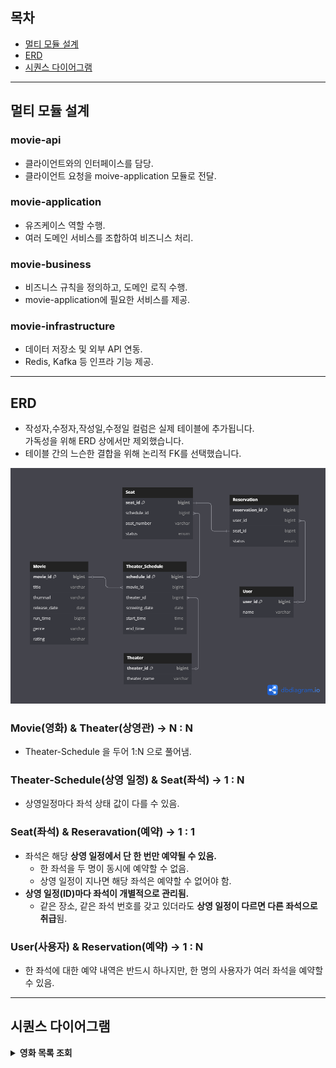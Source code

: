 ## 목차

* [멀티 모듈 설계](#멀티-모듈-설계)
* [ERD](#erd)
* [시퀀스 다이어그램](#시퀀스-다이어그램)

---

## 멀티 모듈 설계

### movie-api
- 클라이언트와의 인터페이스를 담당.
- 클라이언트 요청을 moive-application 모듈로 전달.

### movie-application
- 유즈케이스 역할 수행.
- 여러 도메인 서비스를 조합하여 비즈니스 처리.

### movie-business
- 비즈니스 규칙을 정의하고, 도메인 로직 수행.
- movie-application에 필요한 서비스를 제공.

### movie-infrastructure
- 데이터 저장소 및 외부 API 연동.
- Redis, Kafka 등 인프라 기능 제공.

---

## ERD
- 작성자,수정자,작성일,수정일 컬럼은 실제 테이블에 추가됩니다. <br> 가독성을 위해 ERD 상에서만 제외했습니다.
- 테이블 간의 느슨한 결합을 위해 논리적 FK를 선택했습니다. 

![cinema_erd](docs/erd.png)

### Movie(영화) & Theater(상영관) → N : N 
- Theater-Schedule 을 두어 1:N 으로 풀어냄.

### Theater-Schedule(상영 일정) & Seat(좌석) →  1 : N
- 상영일정마다 좌석 상태 값이 다를 수 있음.

### Seat(좌석) & Reseravation(예약) → 1 : 1
- 좌석은 해당 **상영 일정에서 단 한 번만 예약될 수 있음.** 
  - 한 좌석을 두 명이 동시에 예약할 수 없음.
  - 상영 일정이 지나면 해당 좌석은 예약할 수 없어야 함.
- **상영 일정(ID)마다 좌석이 개별적으로 관리됨.**
  - 같은 장소, 같은 좌석 번호를 갖고 있더라도 **상영 일정이 다르면 다른 좌석으로 취급**됨.

### User(사용자) & Reservation(예약) → 1 : N
- 한 좌석에 대한 예약 내역은 반드시 하나지만, 한 명의 사용자가 여러 좌석을 예약할 수 있음.

---

## 시퀀스 다이어그램

<details>
<summary><b>영화 목록 조회</b></summary>

![view_movie_list](docs/view_movie_list.png)

</details>